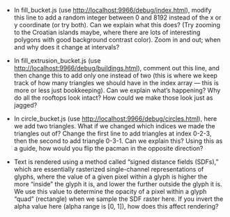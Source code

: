 * In fill_bucket.js (use [http://localhost:9966/debug/index.html](http://localhost:9966/debug/index.html)), modify this line to add a random integer between 0 and 8192 instead of the x or y coordinate (or try both). Can we explain what this does? (Try zooming to the Croatian islands maybe, where there are lots of interesting polygons with good background contrast color). Zoom in and out; when and why does it change at intervals?

* In fill_extrusion_bucket.js (use [http://localhost:9966/debug/buildings.html](http://localhost:9966/debug/buildings.html)), comment out this line, and then change this to add only one instead of two (this is where we keep track of how many triangles we should have in the index array — this is more or less just bookkeeping). Can we explain what’s happening? Why do all the rooftops look intact? How could we make those look just as jagged?

* In circle_bucket.js (use [http://localhost:9966/debug/circles.html](http://localhost:9966/debug/circles.html)), here we add two triangles. What if we changed which indices we made the triangles out of? Change the first line to add triangles at index 0-2-3, then the second to add triangle 0-3-1. Can we explain this? Using this as a guide, how would you flip the pacman in the opposite direction?

* Text is rendered using a method called “signed distance fields (SDFs),” which are essentially rasterized single-channel representations of glyphs, where the value of a given pixel within a glyph is higher the more “inside” the glyph it is, and lower the further outside the glyph it is. We use this value to determine the opacity of a pixel within a glyph “quad” (rectangle) when we sample the SDF raster here. If you invert the alpha value here (alpha range is [0, 1]), how does this affect rendering?
